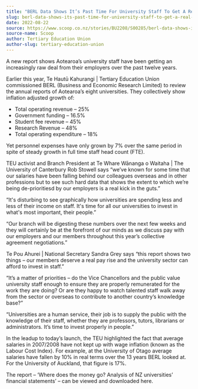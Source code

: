 ```yaml
---
title: "BERL Data Shows It’s Past Time For University Staff To Get A Real Pay Rise"
slug: berl-data-shows-its-past-time-for-university-staff-to-get-a-real-pay-rise
date: 2022-08-22
source: https://www.scoop.co.nz/stories/BU2208/S00285/berl-data-shows-its-past-time-for-university-staff-to-get-a-real-pay-rise.htm
source-name: Scoop
author: Tertiary Education Union
author-slug: tertiary-education-union
---
```


<p>A
new report shows Aotearoa’s university staff have been
getting an increasingly raw deal from their employers over
the past twelve years.</p>

<p>Earlier this year, Te Hautū
Kahurangi | Tertiary Education Union commissioned BERL
(Business and Economic Research Limited) to review the
annual reports of Aotearoa’s eight universities. They
collectively show inflation adjusted growth
of:</p><ul><li>Total operating revenue –
25%</li><li>Government funding – 16.5%</li><li>Student fee
revenue – 45%</li><li>Research Revenue –
48%</li><li>Total operating expenditure –
18%</li></ul><p>Yet personnel expenses have only grown by 7%
over the same period in spite of steady growth in full time
staff head count (FTE).</p>

<p>TEU activist and Branch
President at Te Whare Wānanga o Waitaha | The University of
Canterbury Rob Stowell says “we’ve known for some time
that our salaries have been falling behind our colleagues
overseas and in other professions but to see such hard data
that shows the extent to which we’re being de-prioritiesd
by our employers is a real kick in the
guts.”</p>

<p>“It's disturbing to see graphically how
universities are spending less and less of their income on
staff. It's time for all our universities to invest in
what's most important, their people.”</p>

<p>“Our branch
will be digesting these numbers over the next few weeks and
they will certainly be at the forefront of our minds as we
discuss pay with our employers and our members throughout
this year’s collective agreement negotiations.”</p>

<p>Te
Pou Ahurei | National Secretary Sandra Grey says “this
report shows two things – our members deserve a real pay
rise and the university sector can afford to invest in
staff.”</p>

<p>“It’s a matter of priorities – do the
Vice Chancellors and the public value university staff
enough to ensure they are properly remunerated for the work
they are doing? Or are they happy to watch talented staff
walk away from the sector or overseas to contribute to
another country’s knowledge base?”</p>

<p>“Universities
are a human service, their job is to supply the public with
the knowledge of their staff, whether they are professors,
tutors, librarians or administrators. It’s time to invest
properly in people.”</p>

<p>In the leadup to today’s
launch, the
TEU highlighted the fact that average salaries in
2007/2008 have not kept up with wage inflation (known as the
Labour Cost Index). For example, at the University of Otago
average salaries have fallen by 10% in real terms over the
13 years BERL looked at. For the University of Auckland,
that figure is 17%.</p>

<p>The report – ‘Where does the
money go? Analysis of NZ universities’ financial
statements’ – can be viewed
and downloaded
here.</p>

<p></p>